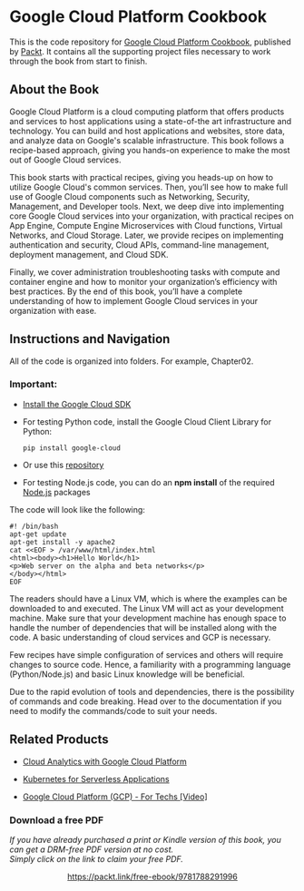 


# Google Cloud Platform Cookbook
This is the code repository for [Google Cloud Platform Cookbook](https://www.packtpub.com/virtualization-and-cloud/google-cloud-platform-cookbook?utm_source=github&utm_medium=repository&utm_campaign=9781788291996), published by [Packt](https://www.packtpub.com/?utm_source=github). It contains all the supporting project files necessary to work through the book from start to finish.
## About the Book
Google Cloud Platform is a cloud computing platform that offers products and services to host applications using a state-of-the art infrastructure and technology. You can build and host applications and websites, store data, and analyze data on Google's scalable infrastructure. This book follows a recipe-based approach, giving you hands-on experience to make the most out of Google Cloud services.

This book starts with practical recipes, giving you heads-up on how to utilize Google Cloud's common services. Then, you’ll see how to make full use of Google Cloud components such as Networking, Security, Management, and Developer tools. Next, we deep dive into implementing core Google Cloud services into your organization, with practical recipes on App Engine, Compute Engine Microservices with Cloud functions, Virtual Networks, and Cloud Storage. Later, we provide recipes on implementing authentication and security, Cloud APIs, command-line management, deployment management, and Cloud SDK.

Finally, we cover administration troubleshooting tasks with compute and container engine and how to monitor your organization’s efficiency with best practices. By the end of this book, you’ll have a complete understanding of how to implement Google Cloud services in your organization with ease.
## Instructions and Navigation
All of the code is organized into folders. For example, Chapter02.

### Important:
                                                                           
* [Install the Google Cloud SDK](https://cloud.google.com/sdk/docs/)

* For testing Python code, install the Google Cloud Client Library for Python:

      pip install google-cloud

* Or use this [repository](https://googlecloudplatform.github.io/google-cloud-python/)

* For testing Node.js code, you can do an **npm install** of the required [Node.js](https://cloud.google.com/nodejs/docs/reference/libraries) packages

The code will look like the following:
```
#! /bin/bash
apt-get update
apt-get install -y apache2
cat <<EOF > /var/www/html/index.html
<html><body><h1>Hello World</h1>
<p>Web server on the alpha and beta networks</p>
</body></html>
EOF
```

The readers should have a Linux VM, which is where the examples can be downloaded to and executed. The Linux VM will act as your development machine. Make sure that your development machine has enough space to handle the number of dependencies that will be installed along with the code. A basic understanding of cloud services and GCP is necessary.

Few recipes have simple configuration of services and others will require changes to source code. Hence, a familiarity with a programming language (Python/Node.js) and basic Linux knowledge will be beneficial.

Due to the rapid evolution of tools and dependencies, there is the possibility of commands and code breaking. Head over to the documentation if you need to modify the commands/code to suit your needs.

## Related Products
* [Cloud Analytics with Google Cloud Platform](https://www.packtpub.com/big-data-and-business-intelligence/cloud-analytics-google-cloud-platform?utm_source=github&utm_medium=repository&utm_campaign=9781788839686)

* [Kubernetes for Serverless Applications](https://www.packtpub.com/networking-and-servers/kubernetes-serverless-applications?utm_source=github&utm_medium=repository&utm_campaign=9781788620376)

* [Google Cloud Platform (GCP) - For Techs [Video]](https://www.packtpub.com/application-development/google-cloud-platform-gcp-techs-video?utm_source=github&utm_medium=repository&utm_campaign=9781789137668)
### Download a free PDF

 <i>If you have already purchased a print or Kindle version of this book, you can get a DRM-free PDF version at no cost.<br>Simply click on the link to claim your free PDF.</i>
<p align="center"> <a href="https://packt.link/free-ebook/9781788291996">https://packt.link/free-ebook/9781788291996 </a> </p>